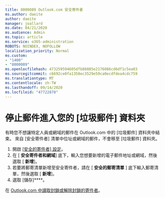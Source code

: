 ```yaml
---
title: 8000089 Outlook.com 安全寄件者
ms.author: daeite
author: daeite
manager: joallard
ms.date: 04/21/2020
ms.audience: Admin
ms.topic: article
ms.service: o365-administration
ROBOTS: NOINDEX, NOFOLLOW
localization_priority: Normal
ms.custom:
- "1400"
- "8000089"
ms.openlocfilehash: 473259594605dfb88885e2176086cd6df1c5ea03
ms.sourcegitcommit: c6692ce0fa1358ec3529e59ca0ecdfdea4cdc759
ms.translationtype: MT
ms.contentlocale: zh-TW
ms.lasthandoff: 09/14/2020
ms.locfileid: "47722878"
---
```

# <a name="stop-messages-from-going-into-your-junk-email-folder"></a>停止郵件進入您的 [垃圾郵件] 資料夾

有時您不想讓特定人員或網域的郵件在 Outlook.com 中的 [垃圾郵件] 資料夾中結束。 來自 [安全寄件者] 清單中位址或網域的郵件，不會移至 [垃圾郵件] 資料夾。

1. 開啟 [ [安全的寄件者] 設定](https://go.microsoft.com/fwlink/?linkid=2035804)。
2. 在 [ **安全寄件者和網域**] 底下，輸入您想要新增的電子郵件地址或網域，然後選取 [ **新增**]。
3. 若要將郵寄清單新增至安全寄件者，請在 [ **安全的郵寄清單** ] 底下輸入郵寄清單，然後選取 [ **新增**]。
4. 選取 [儲存]****。

在 [Outlook.com 中讀取封鎖或解除封鎖的寄件者](https://support.office.com/article/afba1c94-77bb-4f50-8b85-057cf52f4d5e?wt.mc_id=Office_Outlook_com_Alchemy)。
